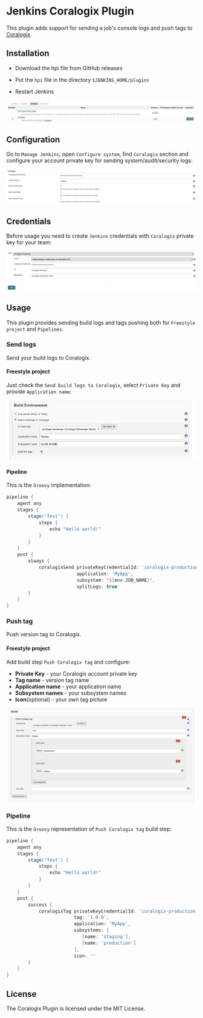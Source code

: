 # Jenkins Coralogix Plugin

This plugin adds support for sending a job's console logs and 
push tags to [Coralogix](https://coralogix.com/).

## Installation

* Download the hpi file from GitHub releases

* Put the ``hpi`` file in the directory ``$JENKINS_HOME/plugins``

* Restart Jenkins

![Coralogix Plugin](docs/images/coralogix_plugin.png)

## Configuration

Go to ``Manage Jenkins``, open ``Configure system``,
find ``Coralogix`` section and configure your account private key
for sending system/audit/security logs:

![Coralogix Configuration](docs/images/coralogix_global_configuration.png)

## Credentials

Before usage you need to create ``Jenkins`` credentials with
``Coralogix`` private key for your team:

![Coralogix Configuration](docs/images/coralogix_credentials.png)

## Usage

This plugin provides sending build logs and tags pushing
both for ``Freestyle project`` and ``Pipelines``.

### Send logs

Send your build logs to Coralogix.

#### Freestyle project

Just check the ``Send build logs to Coralogix``,
select ``Private Key`` and provide ``Application name``:

![Coralogix Logs](docs/images/coralogix_send_logs.png)

#### Pipeline

This is the ``Groovy`` implementation:

```groovy
pipeline {
    agent any
    stages {
        stage('Test') {
            steps {
                echo "Hello world!"
            }
        }
    }
    post {
        always {
            coralogixSend privateKeyCredentialId: 'coralogix-production',
                          application: 'MyApp',
                          subsystem: "${env.JOB_NAME}",
                          splitLogs: true
        }
    }
}
```

### Push tag

Push version tag to Coralogix.

#### Freestyle project

Add build step ``Push Coralogix tag`` and configure:

* **Private Key** - your Coralogix account private key
* **Tag name** - version tag name
* **Application name** - your application name
* **Subsystem names** - your subsystem names
* **Icon**(optional) - your own tag picture

![Coralogix Tag](docs/images/coralogix_push_tag.png)

### Pipeline

This is the ``Groovy`` representation of ``Push Coralogix tag`` build step:

```groovy
pipeline {
    agent any
    stages {
        stage('Test') {
            steps {
                echo "Hello world!"
            }
        }
    }
    post {
        success {
            coralogixTag privateKeyCredentialId: 'coralogix-production',
                         tag: '1.0.0',
                         application: 'MyApp',
                         subsystems: [
                            [name: 'staging'],
                            [name: 'production']
                         ],
                         icon: ''
        }
    }
}
```

## License

The Coralogix Plugin is licensed under the MIT License.